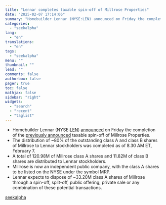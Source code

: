 ```yaml
---
title: "Lennar completes taxable spin-off of Millrose Properties"
date: "2025-02-07 17:14:06"
summary: "Homebuilder Lennar (NYSE:LEN) announced on Friday the completion of the previously announced taxable spin-off of Millrose Properties. The distribution of ~80% of the outstanding class A and class B shares of Millrose to Lennar stockholders was completed as of 8.30 AM ET, February 7. A total of 120.98M of Millrose..."
categories:
  - "seekalpha"
lang:
  - "en"
translations:
  - "en"
tags:
  - "seekalpha"
menu: ""
thumbnail: ""
lead: ""
comments: false
authorbox: false
pager: true
toc: false
mathjax: false
sidebar: "right"
widgets:
  - "search"
  - "recent"
  - "taglist"
---
```


* Homebuilder Lennar (NYSE:[LEN](https://seekingalpha.com/symbol/LEN "Lennar Corporation")) [announced](https://otp.tools.investis.com/clients/us/lennar_corporation2/SEC/sec-show.aspx?FilingId=18165979&Cik=0000920760&Type=PDF&hasPdf=1 "announced") on Friday the completion of the [previously announced](https://seekingalpha.com/news/4394385-lennar-announces-distribution-ratio-related-to-millrose-spinoff "previously announced") taxable spin-off of Millrose Properties.
* The distribution of ~80% of the outstanding class A and class B shares of Millrose to Lennar stockholders was completed as of 8.30 AM ET, February 7.
* A total of 120.98M of Millrose class A shares and 11.82M of class B shares are distributed to Lennar stockholders.
* Millrose is now an independent public company, with the class A shares to be listed on the NYSE under the symbol MRP.
* Lennar expects to dispose of ~33.20M class A shares of Millrose through a spin-off, split-off, public offering, private sale or any combination of these potential transactions.

[seekalpha](https://seekingalpha.com/news/4405141-lennar-completes-taxable-spin-off-of-millrose-properties)
